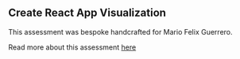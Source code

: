 ## Create React App Visualization

This assessment was bespoke handcrafted for Mario Felix Guerrero.

Read more about this assessment [here](https://react.eogresources.com)
